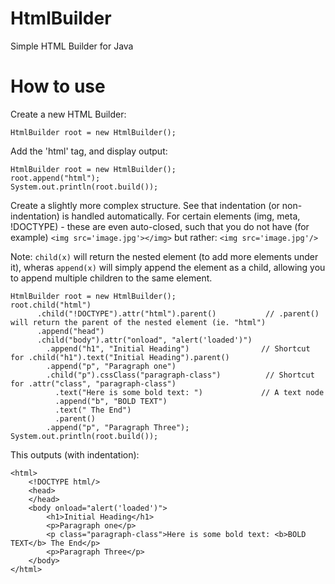 # HtmlBuilder
Simple HTML Builder for Java

# How to use
Create a new HTML Builder:
```
HtmlBuilder root = new HtmlBuilder();
```

Add the 'html' tag, and display output:
```
HtmlBuilder root = new HtmlBuilder();
root.append("html");
System.out.println(root.build());
```

Create a slightly more complex structure. See that indentation (or non-indentation) is handled automatically. For certain elements (img, meta, !DOCTYPE) - these are even auto-closed, such that you do not have (for example) `<img src='image.jpg'></img>` but rather: `<img src='image.jpg'/>`

Note: `child(x)` will return the nested element (to add more elements under it), wheras `append(x)` will simply append the element as a child, allowing you to append multiple children to the same element.

```
HtmlBuilder root = new HtmlBuilder();
root.child("html")
      .child("!DOCTYPE").attr("html").parent()           // .parent() will return the parent of the nested element (ie. "html")
      .append("head")
      .child("body").attr("onload", "alert('loaded')")
        .append("h1", "Initial Heading")                // Shortcut for .child("h1").text("Initial Heading").parent()
        .append("p", "Paragraph one")
        .child("p").cssClass("paragraph-class")          // Shortcut for .attr("class", "paragraph-class")
          .text("Here is some bold text: ")             // A text node
          .append("b", "BOLD TEXT")
          .text(" The End")
          .parent()
        .append("p", "Paragraph Three");
System.out.println(root.build());
```

This outputs (with indentation):

```
<html>
    <!DOCTYPE html/>
    <head>
    </head>
    <body onload="alert('loaded')">
        <h1>Initial Heading</h1>
        <p>Paragraph one</p>
        <p class="paragraph-class">Here is some bold text: <b>BOLD TEXT</b> The End</p>
        <p>Paragraph Three</p>
    </body>
</html>
```
